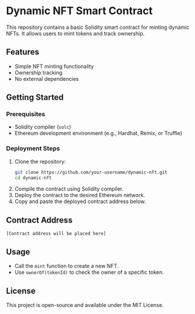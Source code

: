 # Dynamic NFT Smart Contract

This repository contains a basic Solidity smart contract for minting dynamic NFTs. It allows users to mint tokens and track ownership.

## Features
- Simple NFT minting functionality
- Ownership tracking
- No external dependencies

## Getting Started
### Prerequisites
- Solidity compiler (`solc`)
- Ethereum development environment (e.g., Hardhat, Remix, or Truffle)

### Deployment Steps
1. Clone the repository:
   ```sh
   git clone https://github.com/your-username/dynamic-nft.git
   cd dynamic-nft
   ```
2. Compile the contract using Solidity compiler.
3. Deploy the contract to the desired Ethereum network.
4. Copy and paste the deployed contract address below.

## Contract Address
```
[Contract address will be placed here]
```

## Usage
- Call the `mint` function to create a new NFT.
- Use `ownerOf(tokenId)` to check the owner of a specific token.

## License
This project is open-source and available under the MIT License.

